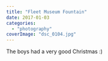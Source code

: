 ```yaml
---
title: "Fleet Museum Fountain"
date: 2017-01-03
categories: 
  - "photography"
coverImage: "dsc_0104.jpg"
---
```


The boys had a very good Christmas :)
